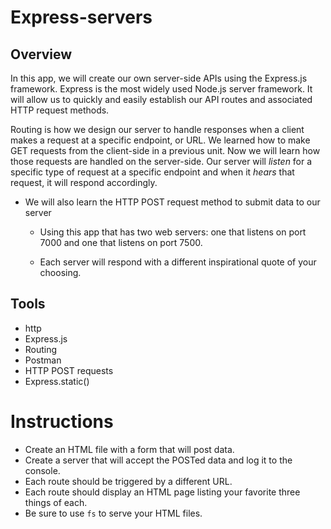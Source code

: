 # Express-servers

## Overview

In this app, we will create our own server-side APIs using the Express.js framework. Express is the most widely used Node.js server framework. It will allow us to quickly and easily establish our API routes and associated HTTP request methods.

Routing is how we design our server to handle responses when a client makes a request at a specific endpoint, or URL. We learned how to make GET requests from the client-side in a previous unit. Now we will learn how those requests are handled on the server-side. Our server will _listen_ for a specific type of request at a specific endpoint and when it _hears_ that request, it will respond accordingly.

- We will also learn the HTTP POST request method to submit data to our server

   - Using this app that has two web servers: one that listens on port 7000 and one that listens on port 7500.

   - Each server will respond with a different inspirational quote of your choosing.

## Tools

- http
- Express.js
- Routing
- Postman
- HTTP POST requests
- Express.static()

# **Instructions**

* Create an HTML file with a form that will post data.
* Create a server that will accept the POSTed data and log it to the console.
* Each route should be triggered by a different URL.
* Each route should display an HTML page listing your favorite three things of each.
* Be sure to use `fs` to serve your HTML files.

